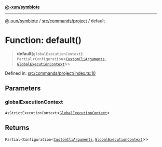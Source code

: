 [**@-xun/symbiote**](../../../../README.md)

***

[@-xun/symbiote](../../../../README.md) / [src/commands/project](../README.md) / default

# Function: default()

> **default**(`globalExecutionContext`): `Partial`\<`Configuration`\<[`CustomCliArguments`](../info/type-aliases/CustomCliArguments.md), [`GlobalExecutionContext`](../../../configure/type-aliases/GlobalExecutionContext.md)\>\>

Defined in: [src/commands/project/index.ts:10](https://github.com/Xunnamius/symbiote/blob/3cb0503ce3cd2a8bfb437c5dfd67c1fcba9d10cc/src/commands/project/index.ts#L10)

## Parameters

### globalExecutionContext

`AsStrictExecutionContext`\<[`GlobalExecutionContext`](../../../configure/type-aliases/GlobalExecutionContext.md)\>

## Returns

`Partial`\<`Configuration`\<[`CustomCliArguments`](../info/type-aliases/CustomCliArguments.md), [`GlobalExecutionContext`](../../../configure/type-aliases/GlobalExecutionContext.md)\>\>
